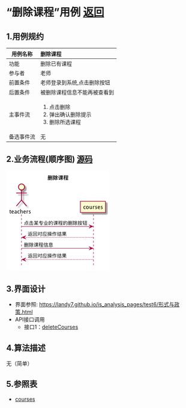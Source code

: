 # “删除课程”用例 [返回](././README.md)

## 1.用例规约

|用例名称|删除课程|
|-------|:-------------|
|功能|删除已有课程|
|参与者|老师|
|前置条件|老师登录到系统,点击删除按钮|
|后置条件|被删除课程信息不能再被查看到|
|主事件流|<ol><li>点击删除</li><li>弹出确认删除提示</li><li>删除所选课程</li></ol>|
|备选事件流|无|


## 2.业务流程(顺序图) [源码](../sequence/删除课程.md)
![删除课程](/out/test6/sequence/删除课程/删除课程.png)

## 3.界面设计
- 界面参照: https://landy7.github.io/is_analysis_pages/test6/形式与政策.html
- API接口调用
    - 接口1：[deleteCourses](../接口/deleteCourses.md)
## 4.算法描述
无（简单）

## 5.参照表
- [courses](../数据库设计.md/#courses)